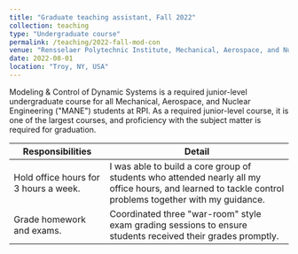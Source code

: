 ```yaml
---
title: "Graduate teaching assistant, Fall 2022"
collection: teaching
type: "Undergraduate course"
permalink: /teaching/2022-fall-mod-con
venue: "Rensselaer Polytechnic Institute, Mechanical, Aerospace, and Nuclear Engineering Department"
date: 2022-08-01
location: "Troy, NY, USA"
---
```


Modeling & Control of Dynamic Systems is a required junior-level undergraduate course for all Mechanical, Aerospace, and Nuclear Engineering ("MANE") students at RPI. As a required junior-level course, it is one of the largest courses, and proficiency with the subject matter is required for graduation.

|Responsibilities|Detail|
|----------------|--|
|Hold office hours for 3 hours a week.|I was able to build a core group of students who attended nearly all my office hours, and learned to tackle control problems together with my guidance.|
|Grade homework and exams.|Coordinated three "war-room" style exam grading sessions to ensure students received their grades promptly.|
